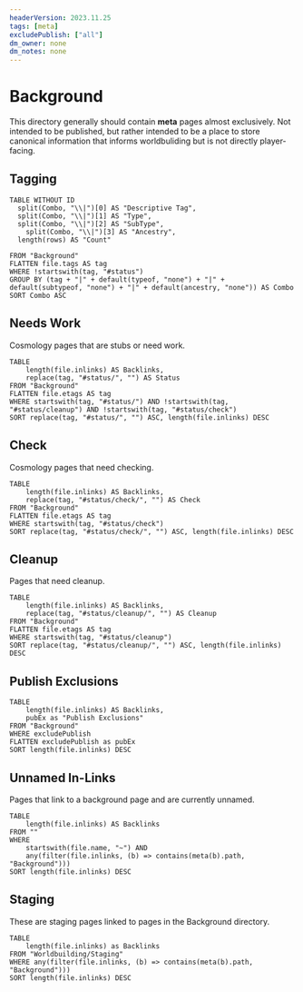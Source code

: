 ```yaml
---
headerVersion: 2023.11.25
tags: [meta]
excludePublish: ["all"]
dm_owner: none
dm_notes: none
---
```

# Background

This directory generally should contain **meta** pages almost exclusively. Not intended to be published, but rather intended to be a place to store canonical information that informs worldbuliding but is not directly player-facing. 

## Tagging

```dataview
TABLE WITHOUT ID
  split(Combo, "\\|")[0] AS "Descriptive Tag",
  split(Combo, "\\|")[1] AS "Type",
  split(Combo, "\\|")[2] AS "SubType",
    split(Combo, "\\|")[3] AS "Ancestry",
  length(rows) AS "Count"

FROM "Background" 
FLATTEN file.tags AS tag 
WHERE !startswith(tag, "#status")
GROUP BY (tag + "|" + default(typeof, "none") + "|" + default(subtypeof, "none") + "|" + default(ancestry, "none")) AS Combo
SORT Combo ASC

```


## Needs Work

Cosmology pages that are stubs or need work.

```dataview
TABLE 
    length(file.inlinks) AS Backlinks, 
    replace(tag, "#status/", "") AS Status
FROM "Background"
FLATTEN file.etags AS tag
WHERE startswith(tag, "#status/") AND !startswith(tag, "#status/cleanup") AND !startswith(tag, "#status/check")
SORT replace(tag, "#status/", "") ASC, length(file.inlinks) DESC

```


## Check

Cosmology pages that need checking. 

```dataview
TABLE 
    length(file.inlinks) AS Backlinks, 
    replace(tag, "#status/check/", "") AS Check
FROM "Background"
FLATTEN file.etags AS tag
WHERE startswith(tag, "#status/check")
SORT replace(tag, "#status/check/", "") ASC, length(file.inlinks) DESC

```

## Cleanup

Pages that need cleanup.

```dataview
TABLE 
    length(file.inlinks) AS Backlinks, 
    replace(tag, "#status/cleanup/", "") AS Cleanup
FROM "Background"
FLATTEN file.etags AS tag
WHERE startswith(tag, "#status/cleanup")
SORT replace(tag, "#status/cleanup/", "") ASC, length(file.inlinks) DESC

```

## Publish Exclusions

```dataview
TABLE 
    length(file.inlinks) AS Backlinks,
    pubEx as "Publish Exclusions"
FROM "Background"
WHERE excludePublish
FLATTEN excludePublish as pubEx
SORT length(file.inlinks) DESC

```

## Unnamed In-Links

Pages that link to a background page and are currently unnamed. 
```dataview
TABLE 
    length(file.inlinks) AS Backlinks
FROM ""
WHERE 
    startswith(file.name, "~") AND
    any(filter(file.inlinks, (b) => contains(meta(b).path, "Background")))
SORT length(file.inlinks) DESC

```

## Staging

These are staging pages linked to pages in the Background directory. 

```dataview
TABLE 
    length(file.inlinks) as Backlinks
FROM "Worldbuilding/Staging"
WHERE any(filter(file.inlinks, (b) => contains(meta(b).path, "Background")))
SORT length(file.inlinks) DESC
```
